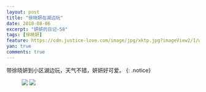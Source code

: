 ```yaml
---
layout: post
title: "徐晓妍在湖边玩"
date: 2018-08-06
excerpt: "妍妍的日记-58"
tags: [徐晓妍]
feature: https://cdn.justice-love.com/image/jpg/xktp.jpg?imageView2/1/w/1200/h/500
yan: true
comments: true
---
```

带徐晓妍到小区湖边玩，天气不错，妍妍好可爱。
{: .notice}
<figure>
    <img src="{{ site.staticUrl }}/yanyan/image/hubian1.jpg?imageMogr2/auto-orient" />
    <img src="{{ site.staticUrl }}/yanyan/image/hubian2.jpg?imageMogr2/auto-orient" />
</figure>
